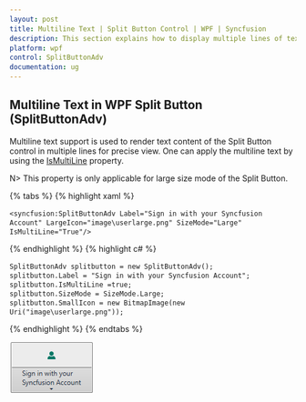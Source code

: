 ```yaml
---
layout: post
title: Multiline Text | Split Button Control | WPF | Syncfusion
description: This section explains how to display multiple lines of text along with image and large size mode in a Split Button control.
platform: wpf
control: SplitButtonAdv
documentation: ug
---
```


## Multiline Text in WPF Split Button (SplitButtonAdv)

Multiline text support is used to render text content of the Split Button control in multiple lines for precise view. One can apply the multiline text by using the [IsMultiLine](https://help.syncfusion.com/cr/wpf/Syncfusion.Shared.Wpf~Syncfusion.Windows.Tools.Controls.DropDownButtonAdv~IsMultiLine.html) property.

N> This property is only applicable for large size mode of the Split Button.

{% tabs %}
{% highlight xaml %}

    <syncfusion:SplitButtonAdv Label="Sign in with your Syncfusion Account" LargeIcon="image\userlarge.png" SizeMode="Large" IsMultiLine="True"/>

{% endhighlight %}
{% highlight c# %}

    SplitButtonAdv splitbutton = new SplitButtonAdv();
    splitbutton.Label = "Sign in with your Syncfusion Account";
    splitbutton.IsMultiLine =true;
    splitbutton.SizeMode = SizeMode.Large;
    splitbutton.SmallIcon = new BitmapImage(new Uri("image\userlarge.png"));

{% endhighlight %}
{% endtabs %}

![Multiline](Multi-Line-Support_images/Multi-Line-Support_img1.png)




